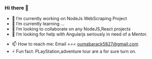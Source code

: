 ### Hi there 👋

<!--
**IsoDevMate/IsoDevMate** is a ✨ _special_ ✨ repository because its `README.md` (this file) appears on your GitHub profile.

Here are some ideas to get you started:
-->
- 🔭 I’m currently working on NodeJs WebScraping Project
- 🌱 I’m currently learning ...
- 👯 I’m looking to collaborate on any NodeJS,React projects
- 🤔 I’m looking for help with Angularjs seriously in need of a Mentor.
<!-- 💬 Ask me about ..- 😄 Pronouns: ....-->
- 📫 How to reach me: Email === oumabarack5827@gmail.com
- ⚡ Fun fact: PLayStation,adventure tour are a for sure  turn on. 

